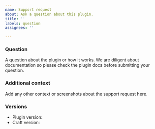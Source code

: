 ```yaml
---
name: Support request
about: Ask a question about this plugin.
title: ''
labels: question
assignees: ''

---
```


### Question
A question about the plugin or how it works. We are diligent about documentation so please check the plugin docs before submitting your question.

### Additional context
Add any other context or screenshots about the support request here.

### Versions
- Plugin version:
- Craft version:
